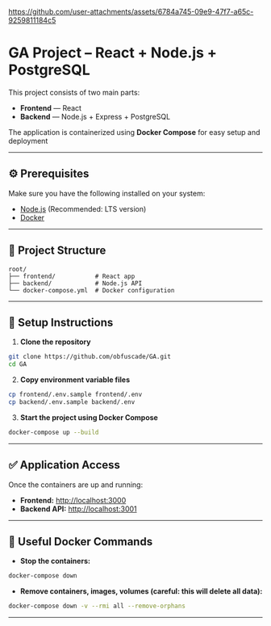 https://github.com/user-attachments/assets/6784a745-09e9-47f7-a65c-9259811184c5

# GA Project – React + Node.js + PostgreSQL

This project consists of two main parts:

- **Frontend** — React
- **Backend** — Node.js + Express + PostgreSQL

The application is containerized using **Docker Compose** for easy setup and deployment

---

## ⚙️ Prerequisites

Make sure you have the following installed on your system:

- [Node.js](https://nodejs.org/en/download/) (Recommended: LTS version)
- [Docker](https://www.docker.com/)

---

## 📁 Project Structure

```
root/
├── frontend/           # React app
├── backend/            # Node.js API
└── docker-compose.yml  # Docker configuration
```

---

## 🔧 Setup Instructions

1. **Clone the repository**

```bash
git clone https://github.com/obfuscade/GA.git
cd GA
```

2. **Copy environment variable files**

```bash
cp frontend/.env.sample frontend/.env
cp backend/.env.sample backend/.env
```

3. **Start the project using Docker Compose**

```bash
docker-compose up --build
```

---

## ✅ Application Access

Once the containers are up and running:

- **Frontend:** [http://localhost:3000](http://localhost:3000)
- **Backend API:** [http://localhost:3001](http://localhost:3001)

---

## 🐳 Useful Docker Commands

- **Stop the containers:**

```bash
docker-compose down
```

- **Remove containers, images, volumes (careful: this will delete all data):**

```bash
docker-compose down -v --rmi all --remove-orphans
```

---
